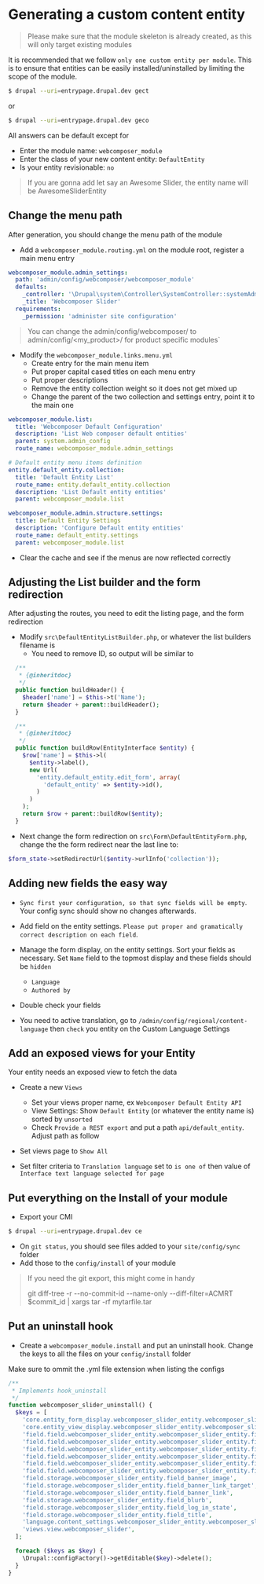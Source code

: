# Generating a custom content entity

> Please make sure that the module skeleton is already created, as this will only target existing modules

It is recommended that we follow `only one custom entity per module`.
This is to ensure that entities can be easily installed/uninstalled by limiting
the scope of the module.

```bash
$ drupal --uri=entrypage.drupal.dev gect
```
or
```bash
$ drupal --uri=entrypage.drupal.dev geco
```

All answers can be default except for 
* Enter the module name: `webcomposer_module`
* Enter the class of your new content entity: `DefaultEntity`
* Is your entity revisionable: `no`

> If you are gonna add let say an Awesome Slider, the entity name will be AwesomeSliderEntity

## Change the menu path

After generation, you should change the menu path of the module

* Add a `webcomposer_module.routing.yml` on the module root, register a main menu entry

```yml
webcomposer_module.admin_settings:
  path: 'admin/config/webcomposer/webcomposer_module'
  defaults:
    _controller: '\Drupal\system\Controller\SystemController::systemAdminMenuBlockPage'
    _title: 'Webcomposer Slider'
  requirements:
    _permission: 'administer site configuration'
```

> You can change the admin/config/webcomposer/ to admin/config/<my_product>/ for product specific modules`

* Modify the `webcomposer_module.links.menu.yml`
    * Create entry for the main menu item
    * Put proper capital cased titles on each menu entry
    * Put proper descriptions
    * Remove the entity collection weight so it does not get mixed up
    * Change the parent of the two collection and settings entry, point it to the main one

```yml
webcomposer_module.list:
  title: 'Webcomposer Default Configuration'
  description: 'List Web composer default entities'
  parent: system.admin_config
  route_name: webcomposer_module.admin_settings

# Default entity menu items definition
entity.default_entity.collection:
  title: 'Default Entity List'
  route_name: entity.default_entity.collection
  description: 'List Default entity entities'
  parent: webcomposer_module.list

webcomposer_module.admin.structure.settings:
  title: Default Entity Settings
  description: 'Configure Default entity entities'
  route_name: default_entity.settings
  parent: webcomposer_module.list
```

* Clear the cache and see if the menus are now reflected correctly

## Adjusting the List builder and the form redirection

After adjusting the routes, you need to edit the listing page, and the form redirection

* Modify `src\DefaultEntityListBuilder.php`, or whatever the list builders filename is
    * You need to remove ID, so output will be similar to

```php
  /**
   * {@inheritdoc}
   */
  public function buildHeader() {
    $header['name'] = $this->t('Name');
    return $header + parent::buildHeader();
  }

  /**
   * {@inheritdoc}
   */
  public function buildRow(EntityInterface $entity) {
    $row['name'] = $this->l(
      $entity->label(),
      new Url(
        'entity.default_entity.edit_form', array(
          'default_entity' => $entity->id(),
        )
      )
    );
    return $row + parent::buildRow($entity);
  }
```

* Next change the form redirection on `src\Form\DefaultEntityForm.php`, change
the the form redirect near the last line to:

```php
$form_state->setRedirectUrl($entity->urlInfo('collection'));
```

## Adding new fields the easy way

* `Sync first your configuration, so that sync fields will be empty`. Your config sync should show no changes afterwards.

* Add field on the entity settings. `Please put proper and gramatically correct description on each field`.

* Manage the form display, on the entity settings. Sort your fields as necessary. Set `Name` field to the topmost display and these fields should be `hidden`
    * `Language`
    * `Authored by`

* Double check your fields

* You need to active translation, go to `/admin/config/regional/content-language` then `check` you entity
on the Custom Language Settings

## Add an exposed views for your Entity

Your entity needs an exposed view to fetch the data

* Create a new `Views`
    * Set your views proper name, ex `Webcomposer Default Entity API`
    * View Settings: Show `Default Entity` (or whatever the entity name is) sorted by `unsorted`
    * Check `Provide a REST export` and put a path `api/default_entity`. Adjust path as follow

* Set views page to `Show All`
* Set filter criteria to `Translation language` set to `is one of` then value of `Interface text language selected for page`

## Put everything on the Install of your module

* Export your CMI

```bash
$ drupal --uri=entrypage.drupal.dev ce
```

* On `git status`, you should see files added to your `site/config/sync` folder
* Add those to the `config/install` of your module

> If you need the git export, this might come in handy
> 
> git diff-tree -r --no-commit-id --name-only --diff-filter=ACMRT $commit_id | xargs tar -rf mytarfile.tar

## Put an uninstall hook

* Create a `webcomposer_module.install` and put an uninstall hook. Change the keys to all the files on your
`config/install` folder

Make sure to ommit the .yml file extension when listing the configs

```php
/**
 * Implements hook_uninstall
 */
function webcomposer_slider_uninstall() {
  $keys = [
    'core.entity_form_display.webcomposer_slider_entity.webcomposer_slider_entity.default',
    'core.entity_view_display.webcomposer_slider_entity.webcomposer_slider_entity.default',
    'field.field.webcomposer_slider_entity.webcomposer_slider_entity.field_banner_image',
    'field.field.webcomposer_slider_entity.webcomposer_slider_entity.field_banner_link_target',
    'field.field.webcomposer_slider_entity.webcomposer_slider_entity.field_banner_link',
    'field.field.webcomposer_slider_entity.webcomposer_slider_entity.field_blurb',
    'field.field.webcomposer_slider_entity.webcomposer_slider_entity.field_log_in_state',
    'field.field.webcomposer_slider_entity.webcomposer_slider_entity.field_title',
    'field.storage.webcomposer_slider_entity.field_banner_image',
    'field.storage.webcomposer_slider_entity.field_banner_link_target',
    'field.storage.webcomposer_slider_entity.field_banner_link',
    'field.storage.webcomposer_slider_entity.field_blurb',
    'field.storage.webcomposer_slider_entity.field_log_in_state',
    'field.storage.webcomposer_slider_entity.field_title',
    'language.content_settings.webcomposer_slider_entity.webcomposer_slider_entity',
    'views.view.webcomposer_slider',
  ];

  foreach ($keys as $key) {
    \Drupal::configFactory()->getEditable($key)->delete();
  }
}
```
